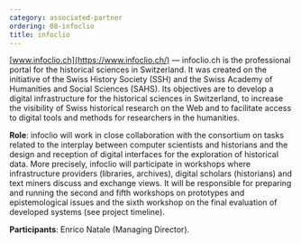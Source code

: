 ```yaml
---
category: associated-partner
ordering: 08-infoclio
title: infoclio
---
```


[www.infoclio.ch](https://www.infoclio.ch/) &mdash; infoclio.ch is the professional portal for the historical sciences in Switzerland. It was created on the initiative of the Swiss History Society (SSH) and the Swiss Academy of Humanities and Social Sciences (SAHS). Its objectives are to develop a digital infrastructure for the historical sciences in Switzerland, to increase the visibility of Swiss historical research on the Web and to facilitate access to digital tools and methods for researchers in the humanities.

**Role**: infoclio will work in close collaboration with the consortium on tasks related to the interplay between computer scientists and historians and the design and reception of digital interfaces for the exploration of historical data. More precisely, infoclio will participate in workshops where infrastructure providers (libraries, archives), digital scholars (historians) and text miners discuss and exchange views. It will be responsible for preparing and running the second and fifth workshops on prototypes and epistemological issues and the sixth workshop on the final evaluation of developed systems (see project timeline).

**Participants**: Enrico Natale (Managing Director).


<!---Besides, infoclio will help to identify opportunities for the improvement of existing portals in order to promote innovative digital scholarship practices; support the investigation of the potentials of digital approaches; encourage the improvement of digital literacy; co-design computational tools for the exploration of historical sources, and identify and serve user needs.-->

